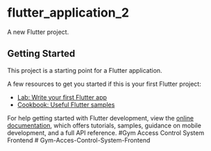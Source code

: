 # flutter_application_2

A new Flutter project.

## Getting Started

This project is a starting point for a Flutter application.

A few resources to get you started if this is your first Flutter project:

- [Lab: Write your first Flutter app](https://docs.flutter.dev/get-started/codelab)
- [Cookbook: Useful Flutter samples](https://docs.flutter.dev/cookbook)

For help getting started with Flutter development, view the
[online documentation](https://docs.flutter.dev/), which offers tutorials,
samples, guidance on mobile development, and a full API reference.
# G y m   A c c e s s   C o n t r o l   S y s t e m   F r o n t e n d  
 #   G y m - A c c e s - C o n t r o l - S y s t e m - F r o n t e n d  
 